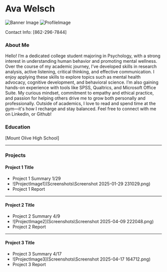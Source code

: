 # Ava Welsch
![Banner Image](Screenshots\Wallpaper.jpg)
![ProfileImage](Screenshots\cropped_image.png)

Contact Info: [862-296-7844]
### About Me 
Hello! I’m a dedicated college student majoring in Psychology, with a strong interest in understanding human behavior and promoting mental wellness.
Over the course of my academic journey, I’ve developed skills in research analysis, active listening, critical thinking, and effective communication. I enjoy applying these skills to explore topics such as mental health advocacy, cognitive development, and behavioral science. I’m also gaining hands-on experience with tools like SPSS, Qualtrics, and Microsoft Office Suite.
My curious mindset, commitment to empathy and ethical practice, and passion for helping others drive me to grow both personally and professionally.
Outside of academics, I love to read and spend time at the gym—it's how I recharge and stay balanced.
Feel free to connect with me on Linkedin, or Github!


### Education 
[Mount Olive High School]
***
### Projects

#### Project 1 Title
 - Project 1 Summary 1/29
 - ![ProjectImage1](Screenshots\Screenshot 2025-01-29 231029.png) 
 - Project 1 Report
***
#### Project 2 Title
 - Project 2 Summary 4/9
 - ![ProjectImage2](Screenshots\Screenshot 2025-04-09 222048.png)
 - Project 2 Report
***
#### Project 3 Title
 - Project 3 Summary 4/17
 - ![ProjectImage3](Screenshots\Screenshot 2025-04-17 164712.png)
 - Project 3 Report

